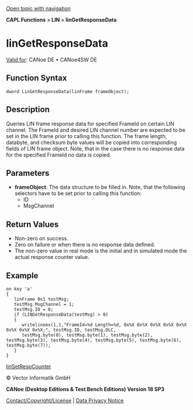 [Open topic with navigation](../../../../../CANoeDEFamily.htm#Topics/CAPLFunctions/LIN/Functions/CAPLfunctionLINGetResponseData.md)

**CAPL Functions** » **LIN** » **linGetResponseData**

# linGetResponseData

[Valid for](../../../Shared/FeatureAvailability.md): CANoe DE • CANoe4SW DE

## Function Syntax

```plaintext
dword LinGetResponseData(linFrame frameObject);
```

## Description

Queries LIN frame response data for specified FrameId on certain LIN channel. The FrameId and desired LIN channel number are expected to be set in the LIN frame prior to calling this function. The frame length, databyte, and checksum byte values will be copied into corresponding fields of LIN frame object. Note, that in the case there is no response data for the specified FrameId no data is copied.

## Parameters

- **frameObject**: The data structure to be filled in. Note, that the following selectors have to be set prior to calling this function:
  - ID
  - MsgChannel

## Return Values

- Non-zero on success.
- Zero on failure or when there is no response data defined.
- The non-zero value in real mode is the initial and in simulated mode the actual response counter value.

## Example

```plaintext
on key 'a'
{
   linFrame 0x1 testMsg;
   testMsg.MsgChannel = 1;
   testMsg.ID = 0;
   if (LINGetResponseData(testMsg) > 0)
   {
      writelineex(1,1,"FrameId=%d Length=%d, 0x%X 0x%X 0x%X 0x%X 0x%X 0x%X 0x%X 0x%X;", testMsg.ID, testMsg.DLC,
      testMsg.byte(0), testMsg.byte(1), testMsg.byte(2), testMsg.byte(3), testMsg.byte(4), testMsg.byte(5), testMsg.byte(6), testMsg.byte(7));
   }
}
```

[linSetRespCounter](CAPLfunctionLINSetRespCounter.md)

© Vector Informatik GmbH

**CANoe (Desktop Editions & Test Bench Editions) Version 18 SP3**

[Contact/Copyright/License](../../../Shared/ContactCopyrightLicense.md) | [Data Privacy Notice](https://www.vector.com/int/en/company/get-info/privacy-policy/)